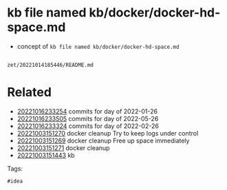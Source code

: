 # kb file named kb/docker/docker-hd-space.md

- concept of `kb file named kb/docker/docker-hd-space.md`

```
```

` zet/20221014185446/README.md `

# Related

- [20221016233254](/zet/20221016233254/README.md) commits for day of 2022-01-26
- [20221016233505](/zet/20221016233505/README.md) commits for day of 2022-05-26
- [20221016233324](/zet/20221016233324/README.md) commits for day of 2022-02-26
- [20221003151270](/zet/20221003151270/README.md) docker cleanup Try to keep logs under control
- [20221003151269](/zet/20221003151269/README.md) docker cleanup Free up space immediately
- [20221003151271](/zet/20221003151271/README.md) docker cleanup
- [20221003151443](/zet/20221003151443/README.md) kb

Tags:

    #idea
